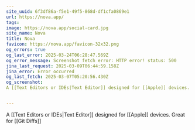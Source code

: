 ```yaml
---
site_uuid: 6f3df86a-f5e1-49f5-868d-df1cfa0869e1
url: https://nova.app/
tags: 
image: https://nova.app/social-card.jpg
site_name: Nova
title: Nova
favicon: https://nova.app/favicon-32x32.png
og_errors: true
og_last_error: 2025-03-24T06:28:47.569Z
og_error_message: Screenshot fetch error: HTTP error! status: 500
jina_last_request: 2025-03-09T06:44:59.158Z
jina_error: Error occurred
og_last_fetch: 2025-03-07T05:20:56.430Z
og_screenshot: 
A [[Text Editors or IDEs|Text Editor]] designed for [[Apple]] devices. Great for [[Git Diffs]]


---
```


A [[Text Editors or IDEs|Text Editor]] designed for [[Apple]] devices. Great for [[Git Diffs]]

